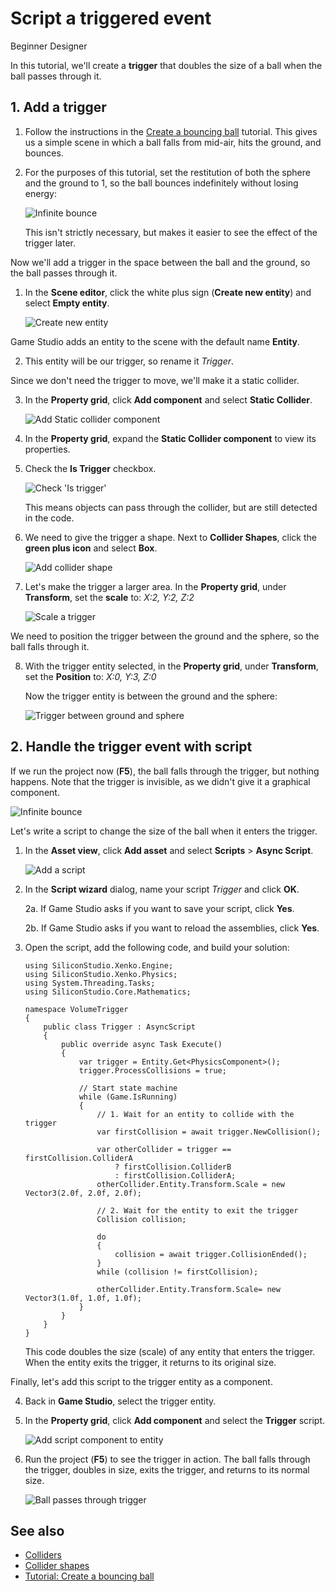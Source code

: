 # Script a triggered event

<span class="label label-doc-level">Beginner</span>
<span class="label label-doc-audience">Designer</span>

In this tutorial, we'll create a **trigger** that doubles the size of a ball when the ball passes through it.

## 1. Add a trigger

1. Follow the instructions in the [Create a bouncing ball](create-a-bouncing-ball.md) tutorial.
This gives us a simple scene in which a ball falls from mid-air, hits the ground, and bounces.

2. For the purposes of this tutorial, set the restitution of both the sphere and the ground to 1, so the ball bounces indefinitely without losing energy:

    ![Infinite bounce](media/physics-tutorials-create-a-bouncing-ball-infinitely-bouncing-ball.gif)

    This isn't strictly necessary, but makes it easier to see the effect of the trigger later.

Now we'll add a trigger in the space between the ball and the ground, so the ball passes through it.

1. In the **Scene editor**, click the white plus sign (**Create new entity**) and select **Empty entity**.

    ![Create new entity](media/physics-tutorials-create-a-trigger-add-new-entity.png)

Game Studio adds an entity to the scene with the default name **Entity**.

2. This entity will be our trigger, so rename it *Trigger*.

Since we don't need the trigger to move, we'll make it a static collider.

3. In the **Property grid**, click **Add component** and select **Static Collider**.

    ![Add Static collider component](media/physics-tutorials-create-a-bouncing-ball-add-collider-component.png)

4. In the **Property grid**, expand the **Static Collider component** to view its properties.

5. Check the **Is Trigger** checkbox.

    ![Check 'Is trigger'](media/physics-tutorials-create-a-trigger-is-trigger-checkbox.png)

    This means objects can pass through the collider, but are still detected in the code.

6. We need to give the trigger a shape. Next to **Collider Shapes**, click the **green plus icon** and select **Box**.

    ![Add collider shape](media/physics-tutorials-create-a-trigger-add-box-shape-to-a-trigger.png)

7. Let's make the trigger a larger area. In the **Property grid**, under **Transform**, set the **scale** to: *X:2, Y:2, Z:2*

    ![Scale a trigger](media/physics-tutorials-create-a-trigger-scale-trigger.png)

We need to position the trigger between the ground and the sphere, so the ball falls through it.
    
8. With the trigger entity selected, in the **Property grid**, under **Transform**, set the **Position** to: *X:0, Y:3, Z:0*

    Now the trigger entity is between the ground and the sphere:

    ![Trigger between ground and sphere](media/physics-tutorials-create-a-trigger-trigger-between-ground-and-sphere.png)

## 2. Handle the trigger event with script

If we run the project now (**F5**), the ball falls through the trigger, but nothing happens. Note that the trigger is invisible, as we didn't give it a graphical component.

![Infinite bounce](media/physics-tutorials-create-a-bouncing-ball-infinitely-bouncing-ball.gif)

Let's write a script to change the size of the ball when it enters the trigger.

1. In the **Asset view**, click **Add asset** and select **Scripts** > **Async Script**.

    ![Add a script](media/physics-tutorials-create-a-trigger-add-async-script.png)

2. In the **Script wizard** dialog, name your script *Trigger* and click **OK**.

    2a. If Game Studio asks if you want to save your script, click **Yes**.
    
    2b. If Game Studio asks if you want to reload the assemblies, click **Yes**.

3. Open the script, add the following code, and build your solution:

    ```
    using SiliconStudio.Xenko.Engine;
    using SiliconStudio.Xenko.Physics;
    using System.Threading.Tasks;
    using SiliconStudio.Core.Mathematics;

    namespace VolumeTrigger
    {
        public class Trigger : AsyncScript
        {
            public override async Task Execute()
            {
                var trigger = Entity.Get<PhysicsComponent>();
                trigger.ProcessCollisions = true;

                // Start state machine
                while (Game.IsRunning)
                {
                    // 1. Wait for an entity to collide with the trigger
                    var firstCollision = await trigger.NewCollision();

                    var otherCollider = trigger == firstCollision.ColliderA
                        ? firstCollision.ColliderB
                        : firstCollision.ColliderA;
                    otherCollider.Entity.Transform.Scale = new Vector3(2.0f, 2.0f, 2.0f);

                    // 2. Wait for the entity to exit the trigger
                    Collision collision;

                    do
                    {
                        collision = await trigger.CollisionEnded();
                    }
                    while (collision != firstCollision);

                    otherCollider.Entity.Transform.Scale= new Vector3(1.0f, 1.0f, 1.0f);
                }
            }
        }
    }
    ```

    This code doubles the size (scale) of any entity that enters the trigger. When the entity exits the trigger, it returns to its original size.

Finally, let's add this script to the trigger entity as a component.

4. Back in **Game Studio**, select the trigger entity.

5. In the **Property grid**, click **Add component** and select the **Trigger** script.

    ![Add script component to entity](media/physics-tutorials-create-a-trigger-add-script-component-to-entity.png)

5. Run the project (**F5**) to see the trigger in action.
The ball falls through the trigger, doubles in size, exits the trigger, and returns to its normal size.

     ![Ball passes through trigger](media/physics-tutorials-create-a-trigger-ball-passes-trigger.gif)

## See also
* [Colliders](../colliders.md)
* [Collider shapes](../collider-shapes.md)
* [Tutorial: Create a bouncing ball](create-a-bouncing-ball.md)